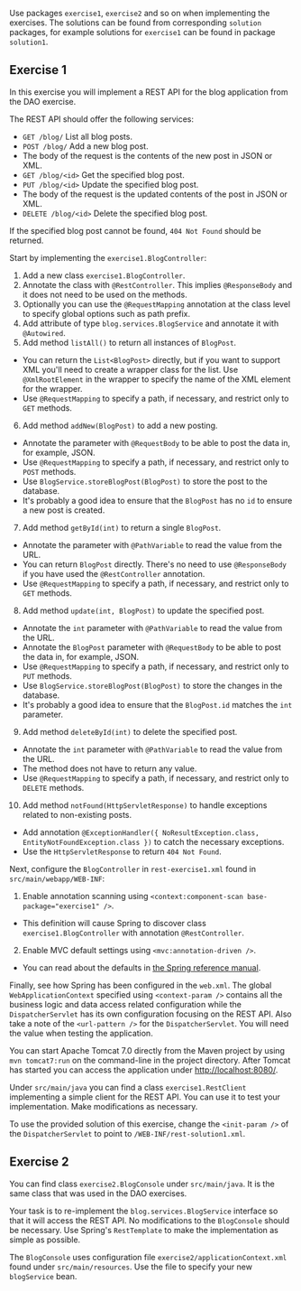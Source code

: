 Use packages `exercise1`, `exercise2` and so on when implementing the exercises. The solutions can be found from corresponding `solution` packages, for example solutions for `exercise1` can be found in package `solution1`.

Exercise 1
----------

In this exercise you will implement a REST API for the blog application from the DAO exercise.

The REST API should offer the following services:

* `GET /blog/` List all blog posts.
* `POST /blog/` Add a new blog post.
 * The body of the request is the contents of the new post in JSON or XML.
* `GET /blog/<id>` Get the specified blog post.
* `PUT /blog/<id>` Update the specified blog post.
 * The body of the request is the updated contents of the  post in JSON or XML.
* `DELETE /blog/<id>` Delete the specified blog post.

If the specified blog post cannot be found, `404 Not Found` should be returned.

Start by implementing the `exercise1.BlogController`:

1. Add a new class `exercise1.BlogController`.
2. Annotate the class with `@RestController`. This implies `@ResponseBody` and it does not need to be used on the methods.
3. Optionally you can use the `@RequestMapping` annotation at the class level to specify global options such as path prefix.
4. Add attribute of type `blog.services.BlogService` and annotate it with `@Autowired`.
5. Add method `listAll()` to return all instances of `BlogPost`.
 * You can return the `List<BlogPost>` directly, but if you want to support XML you'll need to create a wrapper class for the list. Use `@XmlRootElement` in the wrapper to specify the name of the XML element for the wrapper.
 * Use `@RequestMapping` to specify a path, if necessary, and restrict only to `GET` methods.
6. Add method `addNew(BlogPost)` to add a new posting.
 * Annotate the parameter with `@RequestBody` to be able to post the data in, for example, JSON.
 * Use `@RequestMapping` to specify a path, if necessary, and restrict only to `POST` methods.
 * Use `BlogService.storeBlogPost(BlogPost)` to store the post to the database.
 * It's probably a good idea to ensure that the `BlogPost` has no `id` to ensure a new post is created.
7. Add method `getById(int)` to return a single `BlogPost`.
 * Annotate the parameter with `@PathVariable` to read the value from the URL.
 * You can return `BlogPost` directly. There's no need to use `@ResponseBody` if you have used the `@RestController` annotation.
 * Use `@RequestMapping` to specify a path, if necessary, and restrict only to `GET` methods.
8. Add method `update(int, BlogPost)` to update the specified post.
 * Annotate the `int` parameter with `@PathVariable` to read the value from the URL.
 * Annotate the `BlogPost` parameter with `@RequestBody` to be able to post the data in, for example, JSON.
 * Use `@RequestMapping` to specify a path, if necessary, and restrict only to `PUT` methods.
 * Use `BlogService.storeBlogPost(BlogPost)` to store the changes in the database.
 * It's probably a good idea to ensure that the `BlogPost.id` matches the `int` parameter.
9. Add method `deleteById(int)` to delete the specified post. 
 * Annotate the `int` parameter with `@PathVariable` to read the value from the URL.
 * The method does not have to return any value.
 * Use `@RequestMapping` to specify a path, if necessary, and restrict only to `DELETE` methods.
10. Add method `notFound(HttpServletResponse)` to handle exceptions related to non-existing posts.
 * Add annotation `@ExceptionHandler({ NoResultException.class, EntityNotFoundException.class })` to catch the necessary exceptions.
 * Use the `HttpServletResponse` to return `404 Not Found`. 
 
Next, configure the `BlogController` in `rest-exercise1.xml` found in `src/main/webapp/WEB-INF`:

1. Enable annotation scanning using `<context:component-scan base-package="exercise1" />`.
 * This definition will cause Spring to discover class `exercise1.BlogController` with annotation `@RestController`.
2. Enable MVC default settings using `<mvc:annotation-driven />`. 
 * You can read about the defaults in [the Spring reference manual](http://docs.spring.io/spring/docs/current/spring-framework-reference/html/mvc.html#mvc-config-enable).
 
Finally, see how Spring has been configured in the `web.xml`. The global `WebApplicationContext` specified using `<context-param />` contains all the business logic and data access related configuration while the `DispatcherServlet` has its own configuration focusing on the REST API. Also take a note of the `<url-pattern />` for the `DispatcherServlet`. You will need the value when testing the application.

You can start Apache Tomcat 7.0 directly from the Maven project by using `mvn tomcat7:run` on the command-line in the project directory. After Tomcat has started you can access the application under [http://localhost:8080/](http://localhost:8080/). 

Under `src/main/java` you can find a class `exercise1.RestClient` implementing a simple client for the REST API. You can use it to test your implementation. Make modifications as necessary.

To use the provided solution of this exercise, change the `<init-param />` of the `DispatcherServlet` to point to `/WEB-INF/rest-solution1.xml`.

Exercise 2
----------

You can find class `exercise2.BlogConsole` under `src/main/java`. It is the same class that was used in the DAO exercises.

Your task is to re-implement the `blog.services.BlogService` interface so that it will access the REST API. No modifications to the `BlogConsole` should be necessary. Use Spring's `RestTemplate` to make the implementation as simple as possible.

The `BlogConsole` uses configuration file `exercise2/applicationContext.xml` found under `src/main/resources`. Use the file to specify your new `blogService` bean.
